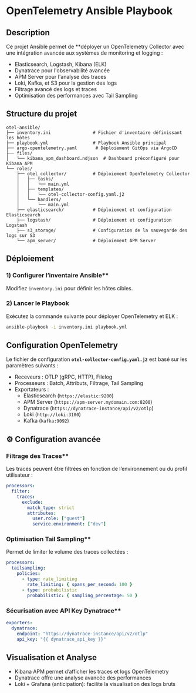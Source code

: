 # OpenTelemetry Ansible Playbook

##  Description

Ce projet Ansible permet de **déployer un OpenTelemetry Collector avec 
une intégration avancée aux systèmes de monitoring et logging :  
- Elasticsearch, Logstash, Kibana (ELK) 
- Dynatrace pour l'observabilité avancée  
- APM Server pour l'analyse des traces 
- Loki, Kafka, et S3 pour la gestion des logs 
- Filtrage avancé des logs et traces  
- Optimisation des performances avec Tail Sampling  

##  Structure du projet

```
otel-ansible/
├── inventory.ini                # Fichier d'inventaire définissant les hôtes
├── playbook.yml                 # Playbook Ansible principal
├── argo-opentelemetry.yaml       # Déploiement GitOps via ArgoCD
├── files/
│   └── kibana_apm_dashboard.ndjson  # Dashboard préconfiguré pour Kibana APM
└── roles/
    ├── otel_collector/          # Déploiement OpenTelemetry Collector
    │   ├── tasks/
    │   │   └── main.yml
    │   ├── templates/
    │   │   └── otel-collector-config.yaml.j2
    │   └── handlers/
    │       └── main.yml
    ├── elasticsearch/           # Déploiement et configuration Elasticsearch
    ├── logstash/                # Déploiement et configuration Logstash
    ├── s3_storage/              # Configuration de la sauvegarde des logs sur S3
    └── apm_server/              # Déploiement APM Server
```

##  Déploiement

### 1️) Configurer l’inventaire Ansible**
Modifiez `inventory.ini` pour définir les hôtes cibles.

### 2) Lancer le Playbook
Exécutez la commande suivante pour déployer OpenTelemetry et ELK :
```bash
ansible-playbook -i inventory.ini playbook.yml
```

##  Configuration OpenTelemetry

Le fichier de configuration **`otel-collector-config.yaml.j2`** est basé sur les paramètres suivants :  
- Receveurs : OTLP (gRPC, HTTP), Filelog  
- Processeurs : Batch, Attributs, Filtrage, Tail Sampling  
- Exportateurs : 
  - Elasticsearch (`https://elastic:9200`)  
  - APM Server (`https://apm-server.mydomain.com:8200`)  
  - Dynatrace (`https://dynatrace-instance/api/v2/otlp`)  
  - Loki (`http://loki:3100`)  
  - Kafka (`kafka:9092`)  

## ⚙️ Configuration avancée

### Filtrage des Traces**
Les traces peuvent être filtrées en fonction de l’environnement ou du profil utilisateur :
```yaml
processors:
  filter:
    traces:
      exclude:
        match_type: strict
        attributes:
          user.role: ["guest"]
          service.environment: ["dev"]
```

### Optimisation Tail Sampling**
Permet de limiter le volume des traces collectées :
```yaml
processors:
  tailsampling:
    policies:
      - type: rate_limiting
        rate_limiting: { spans_per_second: 100 }
      - type: probabilistic
        probabilistic: { sampling_percentage: 50 }
```

### Sécurisation avec API Key Dynatrace**
```yaml
exporters:
  dynatrace:
    endpoint: "https://dynatrace-instance/api/v2/otlp"
    api_key: "{{ dynatrace_api_key }}"
```

##  Visualisation et Analyse

- Kibana APM permet d’afficher les traces et logs OpenTelemetry  
- Dynatrace offre une analyse avancée des performances  
- Loki + Grafana (anticipation): facilite la visualisation des logs bruts  




